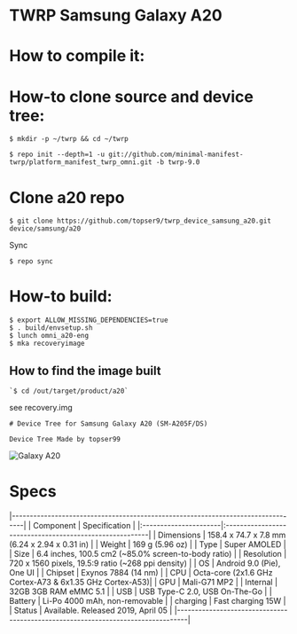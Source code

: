 # TWRP Samsung Galaxy A20

# How to compile it:

# How-to clone source and device tree:
```
$ mkdir -p ~/twrp && cd ~/twrp

$ repo init --depth=1 -u git://github.com/minimal-manifest-twrp/platform_manifest_twrp_omni.git -b twrp-9.0
```
# Clone a20 repo
```
$ git clone https://github.com/topser9/twrp_device_samsung_a20.git device/samsung/a20
```
Sync
```
$ repo sync
```
# How-to build:
```
$ export ALLOW_MISSING_DEPENDENCIES=true
$ . build/envsetup.sh
$ lunch omni_a20-eng
$ mka recoveryimage
```
## How to find the image built
```
`$ cd /out/target/product/a20`
```
see recovery.img
```
# Device Tree for Samsung Galaxy A20 (SM-A205F/DS)

Device Tree Made by topser99
```
![Galaxy A20](https://fdn2.gsmarena.com/vv/bigpic/samsung-galaxy-a20.jpg "Galaxy A20")

# Specs
|---------------------------------------------------------------------------------|
|      Component        |          Specification                                  |
|:----------------------|:--------------------------------------------------------|
| Dimensions            | 158.4 x 74.7 x 7.8 mm (6.24 x 2.94 x 0.31 in)           |
| Weight                | 169 g (5.96 oz)                                         |
| Type                  | Super AMOLED                                            |
| Size                  | 6.4 inches, 100.5 cm2 (~85.0% screen-to-body ratio)     |
| Resolution            | 720 x 1560 pixels, 19.5:9 ratio (~268 ppi density)      |
| OS                    |  Android 9.0 (Pie), One UI                              |
| Chipset               | Exynos 7884 (14 nm)                                     |
| CPU                   | Octa-core (2x1.6 GHz Cortex-A73 & 6x1.35 GHz Cortex-A53)|
| GPU                   | Mali-G71 MP2                                            |
| Internal              | 32GB 3GB RAM eMMC 5.1                                   |
| USB                   | USB Type-C 2.0, USB On-The-Go                           |
| Battery               | Li-Po 4000 mAh, non-removable                           |
| charging              | Fast charging 15W                                       |
| Status                | Available. Released 2019, April 05                      |
|---------------------------------------------------------------------------------|
